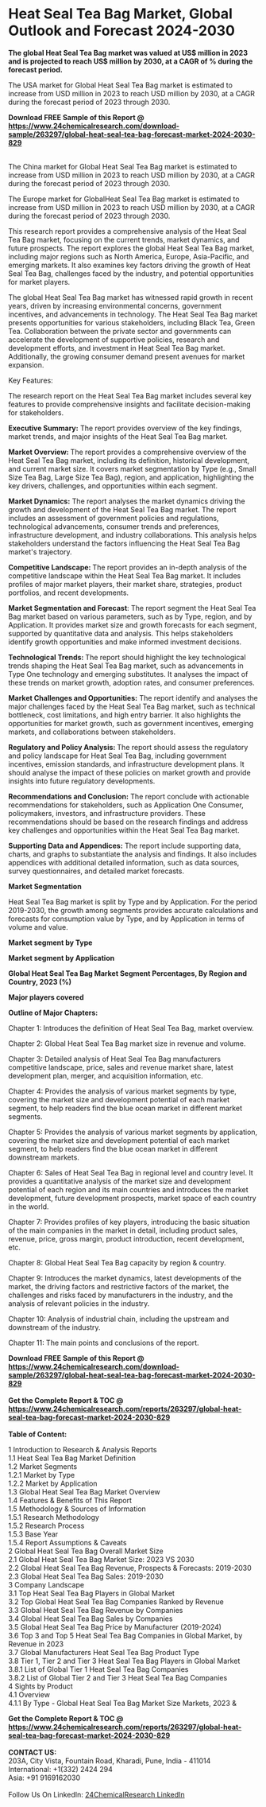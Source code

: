 <h1>Heat Seal Tea Bag Market, Global Outlook and Forecast 2024-2030</h1><p><strong>The global Heat Seal Tea Bag market was valued at US$ million in 2023 and is projected to reach US$ million by 2030, at a CAGR of % during the forecast period.</strong></p><p>
</p><p>The USA market for Global Heat Seal Tea Bag market is estimated to increase from USD million in 2023 to reach USD million by 2030, at a CAGR during the forecast period of 2023 through 2030.</p><div><b>Download FREE Sample of this Report @ 
            <a href="https://www.24chemicalresearch.com/download-sample/263297/global-heat-seal-tea-bag-forecast-market-2024-2030-829">
            https://www.24chemicalresearch.com/download-sample/263297/global-heat-seal-tea-bag-forecast-market-2024-2030-829</a></b></div><br><p>
</p><p>The China market for Global Heat Seal Tea Bag market is estimated to increase from USD million in 2023 to reach USD million by 2030, at a CAGR during the forecast period of 2023 through 2030.</p><p>
</p><p>The Europe market for GlobalHeat Seal Tea Bag market is estimated to increase from USD million in 2023 to reach USD million by 2030, at a CAGR during the forecast period of 2023 through 2030.</p><p>
</p><p>This research report provides a comprehensive analysis of the Heat Seal Tea Bag market, focusing on the current trends, market dynamics, and future prospects. The report explores the global Heat Seal Tea Bag market, including major regions such as North America, Europe, Asia-Pacific, and emerging markets. It also examines key factors driving the growth of Heat Seal Tea Bag, challenges faced by the industry, and potential opportunities for market players.</p><p>
</p><p>The global Heat Seal Tea Bag market has witnessed rapid growth in recent years, driven by increasing environmental concerns, government incentives, and advancements in technology. The Heat Seal Tea Bag market presents opportunities for various stakeholders, including Black Tea, Green Tea. Collaboration between the private sector and governments can accelerate the development of supportive policies, research and development efforts, and investment in Heat Seal Tea Bag market. Additionally, the growing consumer demand present avenues for market expansion.</p><p>
Key Features:</p><p>
The research report on the Heat Seal Tea Bag market includes several key features to provide comprehensive insights and facilitate decision-making for stakeholders.</p><p>
<strong>Executive Summary:</strong> The report provides overview of the key findings, market trends, and major insights of the Heat Seal Tea Bag market.</p><p>
<strong>Market Overview: </strong>The report provides a comprehensive overview of the Heat Seal Tea Bag market, including its definition, historical development, and current market size. It covers market segmentation by Type (e.g., Small Size Tea Bag, Large Size Tea Bag), region, and application, highlighting the key drivers, challenges, and opportunities within each segment.</p><p>
<strong>Market Dynamics:</strong> The report analyses the market dynamics driving the growth and development of the Heat Seal Tea Bag market. The report includes an assessment of government policies and regulations, technological advancements, consumer trends and preferences, infrastructure development, and industry collaborations. This analysis helps stakeholders understand the factors influencing the Heat Seal Tea Bag market's trajectory.</p><p>
<strong>Competitive Landscape: </strong>The report provides an in-depth analysis of the competitive landscape within the Heat Seal Tea Bag market. It includes profiles of major market players, their market share, strategies, product portfolios, and recent developments.</p><p>
<strong>Market Segmentation and Forecast</strong>: The report segment the Heat Seal Tea Bag market based on various parameters, such as by Type, region, and by Application. It provides market size and growth forecasts for each segment, supported by quantitative data and analysis. This helps stakeholders identify growth opportunities and make informed investment decisions.</p><p>
<strong>Technological Trends: </strong>The report should highlight the key technological trends shaping the Heat Seal Tea Bag market, such as advancements in Type One technology and emerging substitutes. It analyses the impact of these trends on market growth, adoption rates, and consumer preferences.</p><p>
<strong>Market Challenges and Opportunities:</strong> The report identify and analyses the major challenges faced by the Heat Seal Tea Bag market, such as technical bottleneck, cost limitations, and high entry barrier. It also highlights the opportunities for market growth, such as government incentives, emerging markets, and collaborations between stakeholders.</p><p>
<strong>Regulatory and Policy Analysis: </strong>The report should assess the regulatory and policy landscape for Heat Seal Tea Bag, including government incentives, emission standards, and infrastructure development plans. It should analyse the impact of these policies on market growth and provide insights into future regulatory developments.</p><p>
<strong>Recommendations and Conclusion:</strong> The report conclude with actionable recommendations for stakeholders, such as Application One Consumer, policymakers, investors, and infrastructure providers. These recommendations should be based on the research findings and address key challenges and opportunities within the Heat Seal Tea Bag market.</p><p>
<strong>Supporting Data and Appendices:</strong> The report include supporting data, charts, and graphs to substantiate the analysis and findings. It also includes appendices with additional detailed information, such as data sources, survey questionnaires, and detailed market forecasts.</p><p>
<strong>Market Segmentation</strong></p><p>
Heat Seal Tea Bag market is split by Type and by Application. For the period 2019-2030, the growth among segments provides accurate calculations and forecasts for consumption value by Type, and by Application in terms of volume and value.</p><p>
</p><p></p><p>
<strong>Market segment by Type</strong></p><p>
</p><p>
</p><p><strong>Market segment by Application</strong></p><p>
</p><p>
</p><p><strong>Global Heat Seal Tea Bag Market Segment Percentages, By Region and Country, 2023 (%)</strong></p><p>
</p><p>
</p><p></p><p>
<strong>Major players covered</strong></p><p>
</p><p>
</p><p><strong>Outline of Major Chapters:</strong></p><p>
Chapter 1: Introduces the definition of Heat Seal Tea Bag, market overview.</p><p>
Chapter 2: Global Heat Seal Tea Bag market size in revenue and volume.</p><p>
Chapter 3: Detailed analysis of Heat Seal Tea Bag manufacturers competitive landscape, price, sales and revenue market share, latest development plan, merger, and acquisition information, etc.</p><p>
Chapter 4: Provides the analysis of various market segments by type, covering the market size and development potential of each market segment, to help readers find the blue ocean market in different market segments.</p><p>
Chapter 5: Provides the analysis of various market segments by application, covering the market size and development potential of each market segment, to help readers find the blue ocean market in different downstream markets.</p><p>
Chapter 6: Sales of Heat Seal Tea Bag in regional level and country level. It provides a quantitative analysis of the market size and development potential of each region and its main countries and introduces the market development, future development prospects, market space of each country in the world.</p><p>
Chapter 7: Provides profiles of key players, introducing the basic situation of the main companies in the market in detail, including product sales, revenue, price, gross margin, product introduction, recent development, etc.</p><p>
Chapter 8: Global Heat Seal Tea Bag capacity by region &amp; country.</p><p>
Chapter 9: Introduces the market dynamics, latest developments of the market, the driving factors and restrictive factors of the market, the challenges and risks faced by manufacturers in the industry, and the analysis of relevant policies in the industry.</p><p>
Chapter 10: Analysis of industrial chain, including the upstream and downstream of the industry.</p><p>
Chapter 11: The main points and conclusions of the report.</p><div><b>Download FREE Sample of this Report @ 
            <a href="https://www.24chemicalresearch.com/download-sample/263297/global-heat-seal-tea-bag-forecast-market-2024-2030-829">
            https://www.24chemicalresearch.com/download-sample/263297/global-heat-seal-tea-bag-forecast-market-2024-2030-829</a></b></div><br><div><b>Get the Complete Report & TOC @ 
            <a href="https://www.24chemicalresearch.com/reports/263297/global-heat-seal-tea-bag-forecast-market-2024-2030-829">
            https://www.24chemicalresearch.com/reports/263297/global-heat-seal-tea-bag-forecast-market-2024-2030-829</a></b></div><br>
            <b>Table of Content:</b><p>1 Introduction to Research & Analysis Reports<br />
    1.1 Heat Seal Tea Bag Market Definition<br />
    1.2 Market Segments<br />
        1.2.1 Market by Type<br />
        1.2.2 Market by Application<br />
    1.3 Global Heat Seal Tea Bag Market Overview<br />
    1.4 Features & Benefits of This Report<br />
    1.5 Methodology & Sources of Information<br />
        1.5.1 Research Methodology<br />
        1.5.2 Research Process<br />
        1.5.3 Base Year<br />
        1.5.4 Report Assumptions & Caveats<br />
2 Global Heat Seal Tea Bag Overall Market Size<br />
    2.1 Global Heat Seal Tea Bag Market Size: 2023 VS 2030<br />
    2.2 Global Heat Seal Tea Bag Revenue, Prospects & Forecasts: 2019-2030<br />
    2.3 Global Heat Seal Tea Bag Sales: 2019-2030<br />
3 Company Landscape<br />
    3.1 Top Heat Seal Tea Bag Players in Global Market<br />
    3.2 Top Global Heat Seal Tea Bag Companies Ranked by Revenue<br />
    3.3 Global Heat Seal Tea Bag Revenue by Companies<br />
    3.4 Global Heat Seal Tea Bag Sales by Companies<br />
    3.5 Global Heat Seal Tea Bag Price by Manufacturer (2019-2024)<br />
    3.6 Top 3 and Top 5 Heat Seal Tea Bag Companies in Global Market, by Revenue in 2023<br />
    3.7 Global Manufacturers Heat Seal Tea Bag Product Type<br />
    3.8 Tier 1, Tier 2 and Tier 3 Heat Seal Tea Bag Players in Global Market<br />
        3.8.1 List of Global Tier 1 Heat Seal Tea Bag Companies<br />
        3.8.2 List of Global Tier 2 and Tier 3 Heat Seal Tea Bag Companies<br />
4 Sights by Product<br />
    4.1 Overview<br />
        4.1.1 By Type - Global Heat Seal Tea Bag Market Size Markets, 2023 &</p><div><b>Get the Complete Report & TOC @ 
            <a href="https://www.24chemicalresearch.com/reports/263297/global-heat-seal-tea-bag-forecast-market-2024-2030-829">
            https://www.24chemicalresearch.com/reports/263297/global-heat-seal-tea-bag-forecast-market-2024-2030-829</a></b></div><br><b>CONTACT US:</b><br>
            203A, City Vista, Fountain Road, Kharadi, Pune, India - 411014<br>
            International: +1(332) 2424 294<br>
            Asia: +91 9169162030 <br><br>
            Follow Us On LinkedIn: <a href="https://www.linkedin.com/company/24chemicalresearch/">24ChemicalResearch LinkedIn</a>